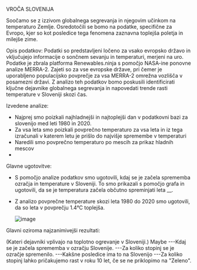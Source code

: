 VROČA SLOVENIJA

Soočamo se z izzivom globalnega segrevanja in njegovim učinkom na temperaturo Zemlje. Osredotočili se bomo na podatke, specifične za Evropo, kjer so kot posledice tega fenomena zaznavna toplejša poletja in milejše zime.

Opis podatkov: Podatki so predstavljeni ločeno za vsako evropsko državo in vključujejo informacije o sončnem sevanju in temperaturi, merjeni na uro. Podatke je zbrala platforma Renewables.ninja s pomočjo NASA-ine ponovne analize MERRA-2. Zajeti so za vse evropske države, pri čemer je uporabljeno populacijsko povprečje za vsa MERRA-2 omrežna vozlišča v posamezni državi. Z analizo teh podatkov bomo poskusili identificirati ključne dejavnike globalnega segrevanja in napovedati trende rasti temperature v Sloveniji skozi čas.

Izvedene analize: 
- Najprej smo poizkali najhladnejši in najtoplejši dan v podatkovni bazi za slovenijo med leti 1980 in 2020.
- Za vsa leta smo poizkali povprečno temperaturo za vsa leta in iz tega izračunali v katerem letu je prišlo do najvišje spremembe v temperaturi
- Naredili smo povprečno temperaturo po mescih za prikaz hladnih mescov
- 

Glavne ugotovitve: 
- S pomočjo analize podatkov smo ugotovili, kdaj se je začela sprememba ozračja in temperature v Sloveniji. To smo prikazali s pomočjo grafa in ugotovili, da se je temperatura začela 
  občutno spreminjati leta __.
- Z analizo povprečne temperature skozi leta 1980 do 2020 smo ugotovili, da so leta v povprečju 1.4°C toplejša.
  
  ![image](https://github.com/hackecTim/PR24-ZM-TPZ-NC/assets/150348985/dd3758cc-0643-496e-9d51-0d79f8429151)


Glavni oziroma najzanimivejši rezultati:


(Kateri dejavniki vplivajo na toplotno ogrevanje v Sloveniji.) Maybe 
        ---Kdaj se je začela sprememba v ozračju Slovenije.
        ---Za koliko stopinj se je ozračje spremenilo.
---Kakšne posledice ima to na Slovenijo
---Za koliko stopinj lahko pričakujemo rast v roku 10 let, če se ne priklopimo na "Zeleno".



